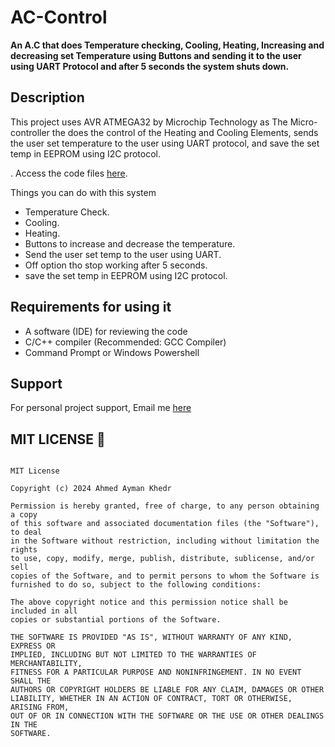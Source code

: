 # AC-Control

**An A.C that does Temperature checking, Cooling, Heating, Increasing and decreasing set Temperature using Buttons and sending it to the user using UART Protocol and after 5 seconds the system shuts down.**

## Description

This project uses AVR ATMEGA32 by Microchip Technology as The Micro-controller the does the control of the Heating and Cooling Elements, sends the user set temperature to the user using UART protocol, and save the set temp in EEPROM using I2C protocol.

. Access the code files [here](https://github.com/Developer-Ahmed-Ayman-khedr/AC-Control/blob/master/SourceCode/APP/main.c "AC Control").

Things you can do with this system

- Temperature Check.
- Cooling.
- Heating.
- Buttons to increase and decrease the temperature.
- Send the user set temp to the user using UART.
- Off option tho stop working after 5 seconds.
- save the set temp in EEPROM using I2C protocol.

## Requirements for using it

- A software (IDE) for reviewing the code
- C/C++ compiler (Recommended: GCC Compiler)
- Command Prompt or Windows Powershell

## Support

For personal project support, Email me [here](ahmed-ayman-khedr@hotmail.com "Ahmed Ayman Khedr")

## MIT LICENSE 📔

```LICENSE

MIT License

Copyright (c) 2024 Ahmed Ayman Khedr 

Permission is hereby granted, free of charge, to any person obtaining a copy
of this software and associated documentation files (the "Software"), to deal
in the Software without restriction, including without limitation the rights
to use, copy, modify, merge, publish, distribute, sublicense, and/or sell
copies of the Software, and to permit persons to whom the Software is
furnished to do so, subject to the following conditions:

The above copyright notice and this permission notice shall be included in all
copies or substantial portions of the Software.

THE SOFTWARE IS PROVIDED "AS IS", WITHOUT WARRANTY OF ANY KIND, EXPRESS OR
IMPLIED, INCLUDING BUT NOT LIMITED TO THE WARRANTIES OF MERCHANTABILITY,
FITNESS FOR A PARTICULAR PURPOSE AND NONINFRINGEMENT. IN NO EVENT SHALL THE
AUTHORS OR COPYRIGHT HOLDERS BE LIABLE FOR ANY CLAIM, DAMAGES OR OTHER
LIABILITY, WHETHER IN AN ACTION OF CONTRACT, TORT OR OTHERWISE, ARISING FROM,
OUT OF OR IN CONNECTION WITH THE SOFTWARE OR THE USE OR OTHER DEALINGS IN THE
SOFTWARE.
```
